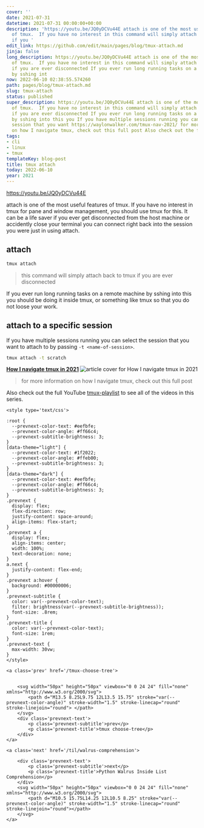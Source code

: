 ```yaml
---
cover: ''
date: 2021-07-31
datetime: 2021-07-31 00:00:00+00:00
description: 'https://youtu.be/JQ0yDCVu44E attach is one of the most useful features
  of tmux.  If you have no interest in this command will simply attach back to tmux
  if you '
edit_link: https://github.com/edit/main/pages/blog/tmux-attach.md
jinja: false
long_description: https://youtu.be/JQ0yDCVu44E attach is one of the most useful features
  of tmux.  If you have no interest in this command will simply attach back to tmux
  if you are ever disconnected If you ever run long running tasks on a remote machine
  by sshing int
now: 2022-06-10 02:38:55.574260
path: pages/blog/tmux-attach.md
slug: tmux-attach
status: published
super_description: https://youtu.be/JQ0yDCVu44E attach is one of the most useful features
  of tmux.  If you have no interest in this command will simply attach back to tmux
  if you are ever disconnected If you ever run long running tasks on a remote machine
  by sshing into this you If you have multiple sessions running you can select the
  session that you want https://waylonwalker.com/tmux-nav-2021/ for more information
  on how I navigate tmux, check out this full post Also check out the full YouTube
tags:
- cli
- linux
- tmux
templateKey: blog-post
title: tmux attach
today: 2022-06-10
year: 2021
---
```


https://youtu.be/JQ0yDCVu44E

attach is one of the most useful features of tmux.  If you have no interest in
tmux for pane and window management, you should use tmux for this.  It can be a
life saver if you ever get disconnected from the host machine or accidently
close your terminal you can connect right back into the session you were just
in using attach.

## attach

``` bash
tmux attach
```

> this command will simply attach back to tmux if you are ever disconnected

If you ever run long running tasks on a remote machine by sshing into this you
should be doing it inside tmux, or something like tmux so that you do not loose
your work.

## attach to a specific session

If you have multiple sessions running you can select the session that you want
to attach to by passing `-t <name-of-session>`.

``` bash
tmux attach -t scratch
```


  <div class="onelinelink-wrapper">
      <a class="onelinelink" href="https://waylonwalker.com/tmux-nav-2021/">
          <img style="float: right;" align='right' src="https://images.waylonwalker.com/tmux-nav-2021-og_250x140.png" alt="article cover for 
 How I navigate tmux in 2021
"/>
          <p><strong>
 How I navigate tmux in 2021
</strong></p>
      </a>
  </div>


> for more information on how I navigate tmux, check out this full post


Also check out the full YouTube
[tmux-playlist](https://www.youtube.com/playlist?list=PLTRNG6WIHETB4reAxbWza3CZeP9KL6Bkr)
to see all of the videos in this series.
<div class='prevnext'>

    <style type='text/css'>

    :root {
      --prevnext-color-text: #eefbfe;
      --prevnext-color-angle: #ff66c4;
      --prevnext-subtitle-brightness: 3;
    }
    [data-theme="light"] {
      --prevnext-color-text: #1f2022;
      --prevnext-color-angle: #ffeb00;
      --prevnext-subtitle-brightness: 3;
    }
    [data-theme="dark"] {
      --prevnext-color-text: #eefbfe;
      --prevnext-color-angle: #ff66c4;
      --prevnext-subtitle-brightness: 3;
    }
    .prevnext {
      display: flex;
      flex-direction: row;
      justify-content: space-around;
      align-items: flex-start;
    }
    .prevnext a {
      display: flex;
      align-items: center;
      width: 100%;
      text-decoration: none;
    }
    a.next {
      justify-content: flex-end;
    }
    .prevnext a:hover {
      background: #00000006;
    }
    .prevnext-subtitle {
      color: var(--prevnext-color-text);
      filter: brightness(var(--prevnext-subtitle-brightness));
      font-size: .8rem;
    }
    .prevnext-title {
      color: var(--prevnext-color-text);
      font-size: 1rem;
    }
    .prevnext-text {
      max-width: 30vw;
    }
    </style>
    
    <a class='prev' href='/tmux-choose-tree'>
    

        <svg width="50px" height="50px" viewbox="0 0 24 24" fill="none" xmlns="http://www.w3.org/2000/svg">
            <path d="M13.5 8.25L9.75 12L13.5 15.75" stroke="var(--prevnext-color-angle)" stroke-width="1.5" stroke-linecap="round" stroke-linejoin="round"> </path>
        </svg>
        <div class='prevnext-text'>
            <p class='prevnext-subtitle'>prev</p>
            <p class='prevnext-title'>tmux choose-tree</p>
        </div>
    </a>
    
    <a class='next' href='/til/walrus-comprehension'>
    
        <div class='prevnext-text'>
            <p class='prevnext-subtitle'>next</p>
            <p class='prevnext-title'>Python Walrus Inside List Comprehension</p>
        </div>
        <svg width="50px" height="50px" viewbox="0 0 24 24" fill="none" xmlns="http://www.w3.org/2000/svg">
            <path d="M10.5 15.75L14.25 12L10.5 8.25" stroke="var(--prevnext-color-angle)" stroke-width="1.5" stroke-linecap="round" stroke-linejoin="round"></path>
        </svg>
    </a>
  </div>